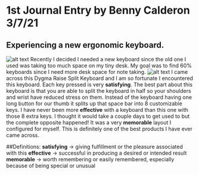 #  1st Journal Entry by Benny Calderon 3/7/21
## Experiencing a new ergonomic keyboard.
![alt text](https://i.imgur.com/pZ9EVh9.jpg)
Recently I decided I needed a new keyboard since the old one I used was taking too much space on my tiny desk. My goal was to find 60% keyboards since I need more desk space for note taking. 
![alt text](https://i.imgur.com/vd26SDX.jpg)
I came across this Dygma Raise Split Keyboard and I am so fortunate I encountered this keyboard. Each key pressed is very **satisfying**. The best part about this keyboard is that you are able to split the keyboard in half so your shoulders and wrist have reduced stress on them. Instead of the keyboard having one long button for our thumb it splits up that space bar into 8 customizable keys. I have never been more **effective** with a keyboard than this one with those 8 extra keys. I thought it would take a couple days to get used to but the complete opposite happened! It was a very **memorable** layout I configured for myself. This is definitely one of the best products I have ever came across. 

##Definitions:
**satisfying** -> giving fulfillment or the pleasure associated with this
**effective** -> successful in producing a desired or intended result
**memorable** -> worth remembering or easily remembered, especially because of being special or unusual
